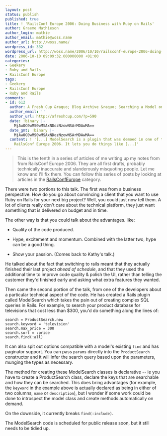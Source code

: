 ```yaml
---
layout: post
status: publish
published: true
title: ! 'RailsConf Europe 2006: Doing Business with Ruby on Rails'
author: Graeme Mathieson
author_login: mathie
author_email: mathie@woss.name
author_url: http://woss.name/
wordpress_id: 332
wordpress_url: http://woss.name/2006/10/10/railsconf-europe-2006-doing-business-with-ruby-on-rails/
date: 2006-10-10 09:09:32.000000000 +01:00
categories:
- Geekery
- Ruby and Rails
- RailsConf Europe
tags:
- Geekery
- RailsConf Europe
- Ruby and Rails
comments:
- id: 612
  author: A Fresh Cup &raquo; Blog Archive &raquo; Searching a Model on Multiple Fields
  author_email: ''
  author_url: http://afreshcup.com/?p=590
  date: !binary |-
    MjAwOC0wMS0wMSAxNDozNzowNSArMDAwMA==
  date_gmt: !binary |-
    MjAwOC0wMS0wMSAxNDozNzowNSArMDAwMA==
  content: ! '[...] ModelSearch is a plugin that was demoed in one of the talks at
    RailsConf Europe 2006. It lets you do things like [...]'
---
```

> This is the tenth in a series of articles of me writing up my notes from
> from RailsConf Europe 2006. They are all first drafts, probably
> technically inaccurate and slanderously misquoting people. Let me know
> and I'll fix them.  You can follow this series of posts by looking at
> articles in the [RailsConfEurope](/index.php?s=RailsConf+Europe+2006)
> category.

There were two portions to this talk. The first was from a business
perspective. How do you go about convincing a client that you want to use Ruby
on Rails for your next big project? Well, you could just now tell them. A lot
of clients really don't care about the technical platform, they just want
something that is delivered on budget and in time.

The other way is that you could talk about the advantages. like:

* Quality of the code produced.

* Hype, excitement and momentum. Combined with the latter two, hype can be a
  good thing.

* Show your passion.  (Comes back to Kathy's talk.)

He talked about the fact that switching to rails meant that they actually
finished their last project *ahead of schedule*, and that they used the
additional time to improve code quality & polish the UI, rather than telling
the customer they'd finished early and asking what extra features they wanted.

Then came the second portion of the talk, from one of the developers about a
particular technical aspect of the code. He has created a Rails plugin called
ModelSearch which takes the pain out of creating complex SQL queries in Rails.
For example, to search your product database for televisions that cost less
than $300, you'd do something along the lines of:

    search = ProductSearch.new
    search.keyword = 'television'
    search.max_price = 300
    search.sort = :price
    search.find(:all)

It can also spit out options compatible with a model's existing `find` and has
paginator support. You can pass `params` directly into the `ProductSearch`
constructor and it will infer the search query based upon the parameters,
munging the types as necessary.

The method for creating these ModelSearch classes is declarative -- ie you
have to create a ProductSearch class, declare the keys that are searchable and
how they can be searched. This does bring advantages (for example, the
`keyword` in the example above is actually declared as being in either of two
columns, `name` or `description`), but I wonder if some work could be done to
introspect the model class and create methods automatically on demand.

On the downside, it currently breaks `find(:include)`.

The ModelSearch code is scheduled for public release soon, but it still needs
to be tidied up.

